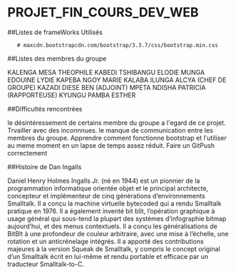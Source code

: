 # PROJET_FIN_COURS_DEV_WEB

##Listes de frameWorks Utilisés

       # maxcdn.bootstrapcdn.com/bootstrap/3.3.7/css/bootstrap.min.css


##Listes des membres du groupe

  KALENGA MESA THEOPHILE
  KABEDI TSHIBANGU ELODIE
  MUNGA EDOUINE LYDIE
  KAPEBA NGOY MARIE
  KALABA ILUNGA ALCYA (CHEF DE GROUPE)
  KAZADI DIESE BEN (ADJOINT)
  MPETA NDISHA PATRICIA (RAPPORTEUSE)
  KYUNGU PAMBA ESTHER
  
##Difficultés rencontrées

 le désintéressement de certains membre du groupe a l'egard de ce projet.
 Trvailler avec des inconnnues.
 le manque de communication entre les membres du groupe.
 Apprendre comment fonctionne bootstrap et l'utiliser au meme moment en un lapse de temps assez réduit.
 Faire un GitPush correctement
 
 ##Histoire de Dan Ingalls
 
 Daniel Henry Holmes Ingalls Jr. (né en 1944) est un pionnier de la programmation informatique orientée objet et le principal architecte,
 concepteur et implémenteur de cinq générations d’environnements Smalltalk. Il a conçu la machine virtuelle bytecoded qui a rendu Smalltalk pratique en 1976.
 Il a également inventé bit blit, l’opération graphique à usage général qui sous-tend la plupart des systèmes d’infographie bitmap aujourd’hui,
 et des menus contextuels. Il a conçu les généralisations de BitBlt à une profondeur de couleur arbitraire, avec une mise à l’échelle,
 une rotation et un anticrénelage intégrés. Il a apporté des contributions majeures à la version Squeak de Smalltalk,
 y compris le concept original d’un Smalltalk écrit en lui-même et rendu portable et efficace par un traducteur Smalltalk-to-C.
